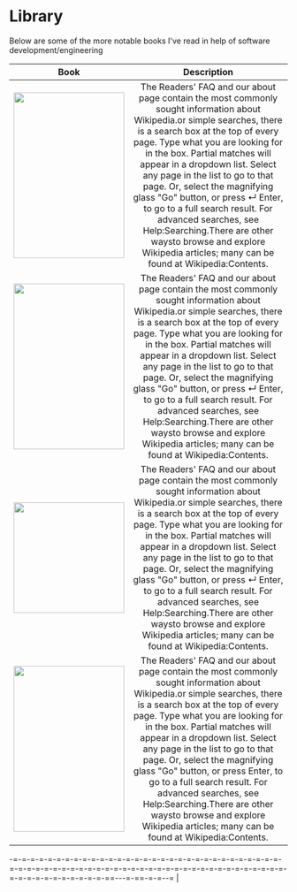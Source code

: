 <link href="/path/to/markdown.css" rel="stylesheet"></link>

# Library
Below are some of the more notable books I've read in help of software development/engineering




| Book| Description |
|:-:|:-:|
| <image src="https://images-na.ssl-images-amazon.com/images/I/51b7XbfMIIL.jpg" height="300" width="200"/>| The Readers' FAQ and our about page contain the most commonly sought information about Wikipedia.or simple searches, there is a search box at the top of every page. Type what you are looking for in the box. Partial matches will appear in a dropdown list. Select any page in the list to go to that page. Or, select the magnifying glass "Go" button, or press ↵ Enter, to go to a full search result. For advanced searches, see Help:Searching.There are other waysto browse and explore Wikipedia articles; many can be found at Wikipedia:Contents. |
| <image src="https://images-na.ssl-images-amazon.com/images/I/41yV4eTsWeL._SX258_BO1,204,203,200_.jpg" height="300" width="200"/>| The Readers' FAQ and our about page contain the most commonly sought information about Wikipedia.or simple searches, there is a search box at the top of every page. Type what you are looking for in the box. Partial matches will appear in a dropdown list. Select any page in the list to go to that page. Or, select the magnifying glass "Go" button, or press ↵ Enter, to go to a full search result. For advanced searches, see Help:Searching.There are other waysto browse and explore Wikipedia articles; many can be found at Wikipedia:Contents. |
| <image src="https://images-na.ssl-images-amazon.com/images/I/91EAJrTkyRL.jpg" width="200"/>| The Readers' FAQ and our about page contain the most commonly sought information about Wikipedia.or simple searches, there is a search box at the top of every page. Type what you are looking for in the box. Partial matches will appear in a dropdown list. Select any page in the list to go to that page. Or, select the magnifying glass "Go" button, or press ↵ Enter, to go to a full search result. For advanced searches, see Help:Searching.There are other waysto browse and explore Wikipedia articles; many can be found at Wikipedia:Contents. |
| <image src="https://assets.cambridge.org/97805216/70159/cover/9780521670159.jpg" height="300" width="200"/>| The Readers' FAQ and our about page contain the most commonly sought information about Wikipedia.or simple searches, there is a search box at the top of every page.  Type what you are looking for in the box. Partial matches will appear in a dropdown list. Select any page in the list to go to that page. Or, select the magnifying glass "Go" button, or press Enter, to go to a full search result. For advanced searches, see Help:Searching.There are other waysto browse and explore Wikipedia articles; many can be found at Wikipedia:Contents.|
-=-=-=-=-=-=-=-=-=-=-=-=-=-=-=-=-=-=-=-=-=-=-=-=-=-=-=-=-=-=-=-=-=-=-=-=-=-=-=-=-=-=-=-=-=-=-=-=-=-=-=-=-=-=-=-=-=-=-=-=-=-=-=-=-=-=-=-=-=-=-=-=-=-=-==---=-==-=-=--=
|

